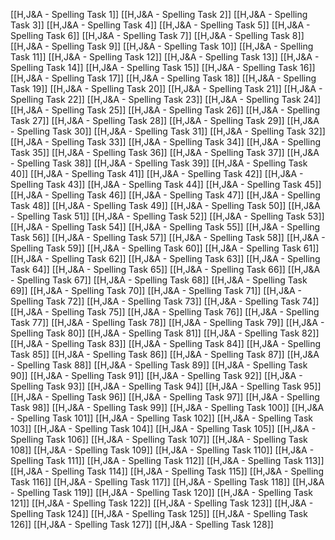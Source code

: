 [[H,J&A - Spelling Task 1]]
[[H,J&A - Spelling Task 2]]
[[H,J&A - Spelling Task 3]]
[[H,J&A - Spelling Task 4]]
[[H,J&A - Spelling Task 5]]
[[H,J&A - Spelling Task 6]]
[[H,J&A - Spelling Task 7]]
[[H,J&A - Spelling Task 8]]
[[H,J&A - Spelling Task 9]]
[[H,J&A - Spelling Task 10]]
[[H,J&A - Spelling Task 11]]
[[H,J&A - Spelling Task 12]]
[[H,J&A - Spelling Task 13]]
[[H,J&A - Spelling Task 14]]
[[H,J&A - Spelling Task 15]]
[[H,J&A - Spelling Task 16]]
[[H,J&A - Spelling Task 17]]
[[H,J&A - Spelling Task 18]]
[[H,J&A - Spelling Task 19]]
[[H,J&A - Spelling Task 20]]
[[H,J&A - Spelling Task 21]]
[[H,J&A - Spelling Task 22]]
[[H,J&A - Spelling Task 23]]
[[H,J&A - Spelling Task 24]]
[[H,J&A - Spelling Task 25]]
[[H,J&A - Spelling Task 26]]
[[H,J&A - Spelling Task 27]]
[[H,J&A - Spelling Task 28]]
[[H,J&A - Spelling Task 29]]
[[H,J&A - Spelling Task 30]]
[[H,J&A - Spelling Task 31]]
[[H,J&A - Spelling Task 32]]
[[H,J&A - Spelling Task 33]]
[[H,J&A - Spelling Task 34]]
[[H,J&A - Spelling Task 35]]
[[H,J&A - Spelling Task 36]]
[[H,J&A - Spelling Task 37]]
[[H,J&A - Spelling Task 38]]
[[H,J&A - Spelling Task 39]]
[[H,J&A - Spelling Task 40]]
[[H,J&A - Spelling Task 41]]
[[H,J&A - Spelling Task 42]]
[[H,J&A - Spelling Task 43]]
[[H,J&A - Spelling Task 44]]
[[H,J&A - Spelling Task 45]]
[[H,J&A - Spelling Task 46]]
[[H,J&A - Spelling Task 47]]
[[H,J&A - Spelling Task 48]]
[[H,J&A - Spelling Task 49]]
[[H,J&A - Spelling Task 50]]
[[H,J&A - Spelling Task 51]]
[[H,J&A - Spelling Task 52]]
[[H,J&A - Spelling Task 53]]
[[H,J&A - Spelling Task 54]]
[[H,J&A - Spelling Task 55]]
[[H,J&A - Spelling Task 56]]
[[H,J&A - Spelling Task 57]]
[[H,J&A - Spelling Task 58]]
[[H,J&A - Spelling Task 59]]
[[H,J&A - Spelling Task 60]]
[[H,J&A - Spelling Task 61]]
[[H,J&A - Spelling Task 62]]
[[H,J&A - Spelling Task 63]]
[[H,J&A - Spelling Task 64]]
[[H,J&A - Spelling Task 65]]
[[H,J&A - Spelling Task 66]]
[[H,J&A - Spelling Task 67]]
[[H,J&A - Spelling Task 68]]
[[H,J&A - Spelling Task 69]]
[[H,J&A - Spelling Task 70]]
[[H,J&A - Spelling Task 71]]
[[H,J&A - Spelling Task 72]]
[[H,J&A - Spelling Task 73]]
[[H,J&A - Spelling Task 74]]
[[H,J&A - Spelling Task 75]]
[[H,J&A - Spelling Task 76]]
[[H,J&A - Spelling Task 77]]
[[H,J&A - Spelling Task 78]]
[[H,J&A - Spelling Task 79]]
[[H,J&A - Spelling Task 80]]
[[H,J&A - Spelling Task 81]]
[[H,J&A - Spelling Task 82]]
[[H,J&A - Spelling Task 83]]
[[H,J&A - Spelling Task 84]]
[[H,J&A - Spelling Task 85]]
[[H,J&A - Spelling Task 86]]
[[H,J&A - Spelling Task 87]]
[[H,J&A - Spelling Task 88]]
[[H,J&A - Spelling Task 89]]
[[H,J&A - Spelling Task 90]]
[[H,J&A - Spelling Task 91]]
[[H,J&A - Spelling Task 92]]
[[H,J&A - Spelling Task 93]]
[[H,J&A - Spelling Task 94]]
[[H,J&A - Spelling Task 95]]
[[H,J&A - Spelling Task 96]]
[[H,J&A - Spelling Task 97]]
[[H,J&A - Spelling Task 98]]
[[H,J&A - Spelling Task 99]]
[[H,J&A - Spelling Task 100]]
[[H,J&A - Spelling Task 101]]
[[H,J&A - Spelling Task 102]]
[[H,J&A - Spelling Task 103]]
[[H,J&A - Spelling Task 104]]
[[H,J&A - Spelling Task 105]]
[[H,J&A - Spelling Task 106]]
[[H,J&A - Spelling Task 107]]
[[H,J&A - Spelling Task 108]]
[[H,J&A - Spelling Task 109]]
[[H,J&A - Spelling Task 110]]
[[H,J&A - Spelling Task 111]]
[[H,J&A - Spelling Task 112]]
[[H,J&A - Spelling Task 113]]
[[H,J&A - Spelling Task 114]]
[[H,J&A - Spelling Task 115]]
[[H,J&A - Spelling Task 116]]
[[H,J&A - Spelling Task 117]]
[[H,J&A - Spelling Task 118]]
[[H,J&A - Spelling Task 119]]
[[H,J&A - Spelling Task 120]]
[[H,J&A - Spelling Task 121]]
[[H,J&A - Spelling Task 122]]
[[H,J&A - Spelling Task 123]]
[[H,J&A - Spelling Task 124]]
[[H,J&A - Spelling Task 125]]
[[H,J&A - Spelling Task 126]]
[[H,J&A - Spelling Task 127]]
[[H,J&A - Spelling Task 128]]
